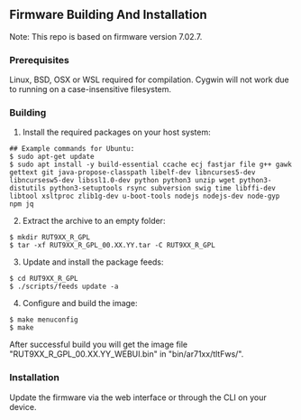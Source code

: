 ## Firmware Building And Installation

Note: This repo is based on firmware version 7.02.7.

### Prerequisites

Linux, BSD, OSX or WSL required for compilation. Cygwin will not work due to running on a case-insensitive filesystem.

### Building

1. Install the required packages on your host system:
```
## Example commands for Ubuntu:
$ sudo apt-get update
$ sudo apt install -y build-essential ccache ecj fastjar file g++ gawk gettext git java-propose-classpath libelf-dev libncurses5-dev libncursesw5-dev libssl1.0-dev python python3 unzip wget python3-distutils python3-setuptools rsync subversion swig time libffi-dev libtool xsltproc zlib1g-dev u-boot-tools nodejs nodejs-dev node-gyp npm jq

```

2. Extract the archive to an empty folder:
```
$ mkdir RUT9XX_R_GPL
$ tar -xf RUT9XX_R_GPL_00.XX.YY.tar -C RUT9XX_R_GPL
```
3. Update and install the package feeds:
```
$ cd RUT9XX_R_GPL
$ ./scripts/feeds update -a
```    
4. Configure and build the image:
```
$ make menuconfig
$ make
```

After successful build you will get the image file "RUT9XX_R_GPL_00.XX.YY_WEBUI.bin" in "bin/ar71xx/tltFws/".

### Installation

Update the firmware via the web interface or through the CLI on your device.
